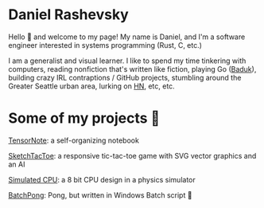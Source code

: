# Daniel Rashevsky

Hello 👋 and welcome to my page! My name is Daniel, and I'm a software engineer interested in systems programming (Rust, C, etc.)

I am a generalist and visual learner. I like to spend my time tinkering with computers, reading nonfiction that's written like fiction, playing Go ([Baduk](https://www.learn-go.net/)), building crazy IRL contraptions / GitHub projects, stumbling around the Greater Seattle urban area, lurking on [HN](https://news.ycombinator.com), etc, etc.

# Some of my projects 🔮

[TensorNote](https://drashevsky.github.io/tensornote/): a self-organizing notebook

[SketchTacToe](https://drashevsky.github.io/SketchTacToe-App/): a responsive tic-tac-toe game with SVG vector graphics and an AI

[Simulated CPU](https://github.com/drashevsky/SimulatedCPU): a 8 bit CPU design in a physics simulator

[BatchPong](https://github.com/drashevsky/BatchPong): Pong, but written in Windows Batch script 🤯
